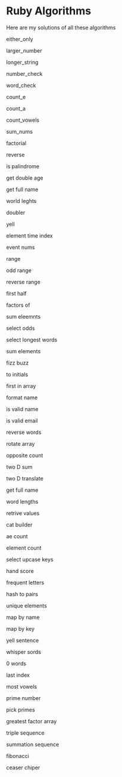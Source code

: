 # Ruby Algorithms 

Here are my solutions of all these algorithms
 
either_only

larger_number

longer_string

number_check

word_check

count_e

count_a

count_vowels

sum_nums

factorial

reverse

is palindrome

get double age

get full name

world leghts

doubler

yell

element time index

event nums

range

odd range

reverse range

first half

factors of

sum eleemnts

select odds

select longest words

sum elements

fizz buzz

to initials

first in array

format name

is valid name

is valid email

reverse words

rotate array

opposite count

two D sum

two D translate

get full name

word lengths

retrive values

cat builder

ae count

element count

select upcase keys

hand score

frequent letters

hash to pairs

unique elements

map by name

map by key

yell sentence

whisper sords

0 words

last index

most vowels

prime number

pick primes

greatest factor array

triple sequence

summation sequence

fibonacci

ceaser chiper









